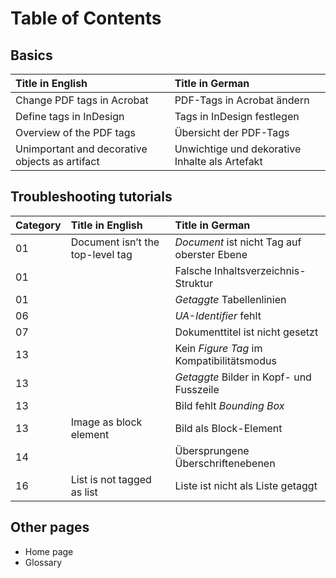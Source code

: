 # Table of Contents

## Basics
| Title in English | Title in German |
| :--- | :--- |
| Change PDF tags in Acrobat | PDF-Tags in Acrobat ändern |
| Define tags in InDesign | Tags in InDesign festlegen |
| Overview of the PDF tags | Übersicht der PDF-Tags |
| Unimportant and decorative objects as artifact | Unwichtige und dekorative Inhalte als Artefakt |

## Troubleshooting tutorials
| Category | Title in English | Title in German |
| :--- | :--- | :--- |
| 01 | Document isn’t the top-level tag | *Document* ist nicht Tag auf oberster Ebene |
| 01 | | Falsche Inhaltsverzeichnis-Struktur |
| 01 | | *Getaggte* Tabellenlinien |
| 06 | | *UA-Identifier* fehlt |
| 07 | | Dokumenttitel ist nicht gesetzt |
| 13 | | Kein *Figure Tag* im Kompatibilitätsmodus |
| 13 | | *Getaggte* Bilder in Kopf- und Fusszeile |
| 13 | | Bild fehlt *Bounding Box* |
| 13 | Image as block element | Bild als Block-Element |
| 14 | | Übersprungene Überschriftenebenen |
| 16 | List is not tagged as list | Liste ist nicht als Liste getaggt |

## Other pages

* Home page
* Glossary